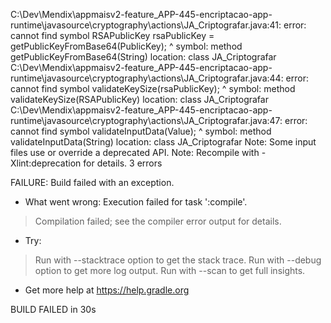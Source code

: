 C:\Dev\Mendix\appmaisv2-feature_APP-445-encriptacao-app-runtime\javasource\cryptography\actions\JA_Criptografar.java:41: error: cannot find symbol
            RSAPublicKey rsaPublicKey = getPublicKeyFromBase64(PublicKey);
                                        ^
  symbol:   method getPublicKeyFromBase64(String)
  location: class JA_Criptografar
C:\Dev\Mendix\appmaisv2-feature_APP-445-encriptacao-app-runtime\javasource\cryptography\actions\JA_Criptografar.java:44: error: cannot find symbol
            validateKeySize(rsaPublicKey);
            ^
  symbol:   method validateKeySize(RSAPublicKey)
  location: class JA_Criptografar
C:\Dev\Mendix\appmaisv2-feature_APP-445-encriptacao-app-runtime\javasource\cryptography\actions\JA_Criptografar.java:47: error: cannot find symbol
            validateInputData(Value);
            ^
  symbol:   method validateInputData(String)
  location: class JA_Criptografar
Note: Some input files use or override a deprecated API.
Note: Recompile with -Xlint:deprecation for details.
3 errors

FAILURE: Build failed with an exception.

* What went wrong:
Execution failed for task ':compile'.
> Compilation failed; see the compiler error output for details.

* Try:
> Run with --stacktrace option to get the stack trace.
> Run with --debug option to get more log output.
> Run with --scan to get full insights.

* Get more help at https://help.gradle.org

BUILD FAILED in 30s

